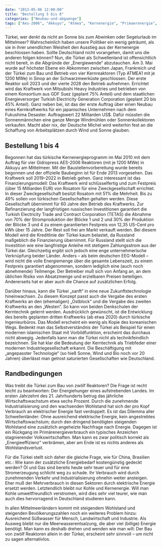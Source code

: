 ```yaml
---
date: "2013-05-06 12:00:00"
title: "Bestellung 5 bis 8"
categories: ["Neubau-und-abgaenge"]
tags: ["Aes-2006", "Akkuyu", "Atmea", "Kernenergie", "Primaerenergie", "Sinop"]
---
```


Türkei, wer denkt da nicht an Sonne bis zum Abwinken oder Segelurlaub im Mittelmeer? Wahrscheinlich haben unsere Politiker ein wenig geträumt, als sie in ihrer unendlichen Weisheit den Ausstieg aus der Kernenergie beschlossen haben. Sollte Deutschland nicht vorangehen, damit uns die anderen folgen können? Nun, die Türkei als Schwellenland ist offensichtlich nicht bereit, in die Abgründe der „Energiewende“ abzutauchen. Am 3. Mai wurde auf höchster Ebene ein Abkommen zwischen Japan, Frankreich und der Türkei zum Bau und Betrieb von vier Kernreaktoren (Typ ATMEA1 mit je 1200 MWe) in Sinop an der Schwarzmeerküste geschlossen. Der erste Reaktor soll 2023 und der vierte 2028 den Betrieb aufnehmen. Errichtet wird das Kraftwerk von Mitsubishi Heavy Industries und betrieben von einem Konsortium aus GDF Suez (geplant 75% Anteil) und dem staatlichen Energieversorger Turkish Electricity Generation Corporation (geplant 20 bis 45% Anteil). Ganz neben bei, ist das der erste Auftrag über einen Neubau eines Kernkraftwerks für ein japanisches Unternehmen nach dem Fukushima Desaster. Auftragswert 22 Milliarden US$. Dafür müssten die Sonnenmännchen eine ganze Menge Windmühlen oder Sonnenkollektoren verkaufen. Macht aber nix, der Deutsche Michel wird weiterhin fest an die Schaffung von Arbeitsplätzen durch Wind und Sonne glauben.


## Bestellung 1 bis 4

Begonnen hat das türkische Kernenergieprogramm im Mai 2010 mit dem Auftrag für vier Gidropress AES-2006 Reaktoren (mit je 1200 MWe) in Akkuyu am Mittelmeer. Mit der Baustellenvorbereitung wurde bereits begonnen und der offizielle Baubeginn ist für Ende 2013 vorgesehen. Das Kraftwerk soll 2019–2022 in Betrieb gehen. Ganz interessant ist das Finanzierungsmodell: Das Kraftwerk wird schlüsselfertig und zum Festpreis (über 15 Milliarden EUR) von Rosatom für eine Zweckgesellschaft errichtet. In dieser Zweckgesellschaft besitzt Rosatom mit 51% die Mehrheit. Bis zu 49% sollen von türkischen Gesellschaften gehalten werden. Diese Gesellschaft übernimmt für 60 Jahre den Betrieb des Kraftwerks. Zur Refinanzierung der langfristigen russischen Investitionen garantiert die Turkish Electricity Trade and Contract Corporation (TETAS) die Abnahme von 70% der Stromproduktion der Blöcke 1 und 2 und 30% der Produktion der Blöcke 3 und 4 zu einem garantierten Festpreis von 12,35 US-Cent pro kWh über 15 Jahre. Der Rest soll frei am Markt verkauft werden. Bei diesem Modell wird die Kreditlinie der Türkei kaum belastet, da Russland maßgeblich die Finanzierung übernimmt. Für Russland stellt sich die Investition wie eine langfristige Anleihe mit stetigem Zahlungsstrom aus der Türkei dar. Gleichzeitig ergibt sich jedoch eine enge unternehmerische Verknüpfung beider Länder. Anders – als beim deutschen EEG-Modell – wird nicht die volle Energiemenge über die gesamte Lebenszeit, zu einem Festpreis garantiert abgenommen, sondern lediglich eine (auch noch abnehmende) Teilmenge. Der Betreiber muß sich von Anfang an, an dem üblichen Risiko von Absatzmenge und erzielbaren Preisen beteiligen. Andererseits hat er aber auch die Chance auf zusätzlichen Erfolg.

Darüber hinaus, kann die Türkei „sanft“ in eine neue Zukunftstechnologie hineinwachsen. Zu diesem Konzept passt auch die Vergabe des ersten Kraftwerks an den (ehemaligen) „Ostblock“ und die Vergabe des zweiten Kraftwerks an den „Westen“. So kann von beiden Denkschulen der Kerntechnik gelernt werden. Ausdrücklich gewünscht, ist die Entwicklung des bereits geplanten dritten Kraftwerks (ab etwa 2020) durch türkische Ingenieurbüros. Das Modell erscheint ein wenig als Kopie des koreanischen Wegs. Bedenkt man das Selbstverständnis der Türkei als Beispiel für einen modernen islamischen Staat mit Vorbildfunktion, erscheint das durchaus nicht abwegig. Jedenfalls kann man die Türkei nicht als technikfeindlich bezeichnen. Sie hat klar die Bedeutung der Kerntechnik als Triebfeder einer modernen Industriegesellschaft erkannt. Die Beschäftigung mit „angepasster Technologie“ (so hieß Sonne, Wind und Bio noch vor 20 Jahren) überlässt man getrost saturierten Gesellschaften wie Deutschland.


## Randbedingungen

Was treibt die Türkei zum Bau von zwölf Reaktoren? Die Frage ist recht leicht zu beantworten: Der Energiehunger eines aufstrebenden Landes. Im ersten Jahrzehnt des 21. Jahrhunderts betrug das jährliche Wirtschaftswachstum etwa sechs Prozent. Durch die zunehmende Industrialisierung und den wachsenden Wohlstand hat sich der pro Kopf Verbrauch an elektrischer Energie fast verdoppelt. Es ist das Dilemma aller Schwellenländer: Ohne ausreichend elektrische Energie, kein angestrebtes Wirtschaftswachstum; durch den dringend benötigten steigenden Wohlstand eine zusätzlich angeheizte Nachfrage nach Energie. Dagegen ist ein Rückgang im Primärenergieverbrauch ein typisches Anzeichen stagnierender Volkswirtschaften. Man kann es zwar politisch korrekt als „Energieeffizienz“ verbrämen, aber am Ende ist es nichts anderes als Wohlstandsverlust.

Für die Türkei stellt sich daher die gleiche Frage, wie für China, Brasilien etc.: Wie kann der zusätzliche Energiebedarf kostengünstig gedeckt werden? Öl und Gas sind bereits heute sehr teuer und für eine Stromerzeugung schlicht weg zu schade. Ihr Verbrauch wird durch zunehmenden Verkehr und Industrialisierung ohnehin weiter ansteigen. Eher muß der Mehrverbrauch in diesen Sektoren durch elektrische Energie ersetzt werden. Letztendlich bleibt nur Kohle und Kernenergie. Will man Kohle umweltfreundlich verstromen, wird dies sehr viel teurer, wie man auch dies hervorragend in Deutschland studieren kann.

In allen Mittelmeerländern kommt mit steigendem Wohlstand und steigenden Bevölkerungszahlen noch ein weiteres Problem hinzu: Ausreichend Süßwasser für Mensch, Landwirtschaft und Industrie. Als Ausweg bleibt nur die Meerwasserentsalzung, die aber viel (billige) Energie benötigt. Man kann es deshalb drehen und wenden wie man will: Der Bau von zwölf Reaktoren allein in der Türkei, erscheint sehr sinnvoll – um nicht zu sagen alternativlos.

